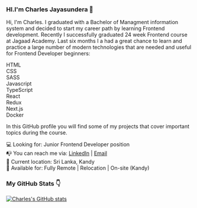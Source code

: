 <h3>HI.I'm Charles Jayasundera 👋 </h3>

Hi, I'm Charles. I graduated with a Bachelor of Managment information system and decided to start my career path by learning Frontend development. Recently I successfully graduated 24 week Frontend course at Jagaad Academy. Last six months I a had a great chance to learn and practice a large number of modern technologies that are needed and useful for Frontend Developer beginners:

HTML <br>
CSS  <br>
SASS  <br>
Javascript <br>
TypeScript <br>
React <br>
Redux <br>
Next.js <br>
Docker <br>

In this GitHub profile you will find some of my projects that cover important topics during the course.

💻 Looking for: Junior Frontend Developer position <br>
📭 You can reach me via: [LinkedIn](https://www.linkedin.com/in/charles-j-504969109/) | [Email](mailto:charlsjayasundera@gmail.com)<br>
📌 Current location: Sri Lanka, Kandy <br>
🚀 Available for: Fully Remote | Relocation | On-site (Kandy) <br>



<h3>My GitHub Stats 👇 </h3>


[![Charles's GitHub stats](https://github-readme-stats.vercel.app/api?username=charlsjay&count_private=true&show_icons=true&theme=dark)](https://github.com/anuraghazra/github-readme-stats)
